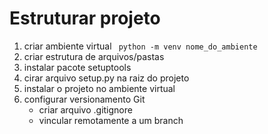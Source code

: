# Estruturar projeto

1. criar ambiente virtual ``` python -m venv nome_do_ambiente```
2. criar estrutura de arquivos/pastas
3. instalar pacote setuptools
4. cirar arquivo setup.py na raiz do projeto
5. instalar o projeto no ambiente virtual
6. configurar versionamento Git
    - criar arquivo .gitignore
    - vincular remotamente a um branch